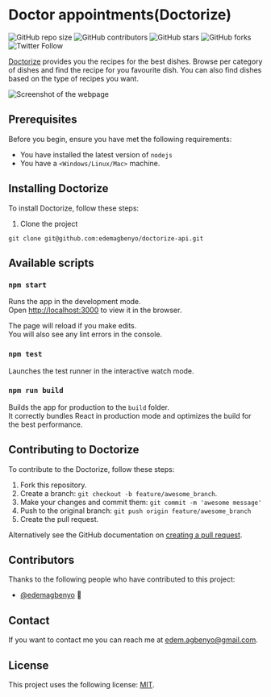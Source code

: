 # Doctor appointments(Doctorize)

<!--- These are examples. See https://shields.io for others or to customize this set of shields. You might want to include dependencies, project status and licence info here --->
![GitHub repo size](https://img.shields.io/github/repo-size/edemagbenyo/doctorize-api)
![GitHub contributors](https://img.shields.io/github/contributors/edemagbenyo/doctorize-api)
![GitHub stars](https://img.shields.io/github/stars/edemagbenyo/doctorize-api?style=social)
![GitHub forks](https://img.shields.io/github/forks/edemagbenyo/doctorize-api?style=social)
![Twitter Follow](https://img.shields.io/twitter/follow/edemagbenyo?style=social)

[Doctorize](https://doctorize.herokuapp.com/) provides you the recipes for the best dishes. Browse per category of dishes and find the recipe for you favourite dish. You can also find dishes based on the type of recipes you want.

![Screenshot of the webpage]()

## Prerequisites

Before you begin, ensure you have met the following requirements:
<!--- These are just example requirements. Add, duplicate or remove as required --->
* You have installed the latest version of `nodejs`
* You have a `<Windows/Linux/Mac>` machine.

## Installing Doctorize

To install Doctorize, follow these steps:

1. Clone the project
```
git clone git@github.com:edemagbenyo/doctorize-api.git
```
## Available scripts

### `npm start`

Runs the app in the development mode.<br />
Open [http://localhost:3000](http://localhost:3000) to view it in the browser.

The page will reload if you make edits.<br />
You will also see any lint errors in the console.

### `npm test`

Launches the test runner in the interactive watch mode.<br />

### `npm run build`

Builds the app for production to the `build` folder.<br />
It correctly bundles React in production mode and optimizes the build for the best performance.


## Contributing to Doctorize
<!--- If your README is long or you have some specific process or steps you want contributors to follow, consider creating a separate CONTRIBUTING.md file--->
To contribute to the Doctorize, follow these steps:

1. Fork this repository.
2. Create a branch: `git checkout -b feature/awesome_branch`.
3. Make your changes and commit them: `git commit -m 'awesome message'`
4. Push to the original branch: `git push origin feature/awesome_branch`
5. Create the pull request.

Alternatively see the GitHub documentation on [creating a pull request](https://help.github.com/en/github/collaborating-with-issues-and-pull-requests/creating-a-pull-request).

## Contributors

Thanks to the following people who have contributed to this project:

* [@edemagbenyo](https://github.com/edemagbenyo) 📖


## Contact

If you want to contact me you can reach me at <edem.agbenyo@gmail.com>.

## License
<!--- If you're not sure which open license to use see https://choosealicense.com/--->

This project uses the following license: [MIT](<link>).
